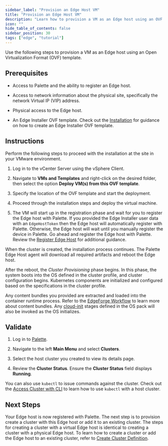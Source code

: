 ```yaml
---
sidebar_label: "Provision an Edge Host VM"
title: "Provision an Edge Host VM"
description: "Learn how to provision a VM as an Edge host using an OVF template. "
icon: ""
hide_table_of_contents: false
sidebar_position: 30
tags: ["edge", "tutorial"]
---
```


Use the following steps to provision a VM as an Edge host using an Open Virtualization Format (OVF) template.

## Prerequisites

- Access to Palette and the ability to register an Edge host.

- Access to network information about the physical site, specifically the network Virtual IP (VIP) address.

- Physical access to the Edge host.

- An Edge Installer OVF template. Check out the [Installation](../stage.md) for guidance on how to create an Edge
  Installer OVF template.

## Instructions

Perform the following steps to proceed with the installation at the site in your VMware environment.

1. Log in to the vCenter Server using the vSphere Client.

2. Navigate to **VMs and Templates** and right-click on the desired folder, then select the option **Deploy VM(s) from
   this OVF template**.

3. Specify the location of the OVF template and start the deployment.

4. Proceed through the installation steps and deploy the virtual machine.

5. The VM will start up in the registration phase and wait for you to register the Edge host with Palette. If you
   provided the Edge Installer user data with an `EdgeHostToken` then the Edge host will automatically register with
   Palette. Otherwise, the Edge host will wait until you manually register the device in Palette. Go ahead and register
   the Edge host with Palette. Review the [Register Edge Host](../site-installation/edge-host-registration.md) for
   additional guidance.

When the cluster is created, the installation process continues. The Palette Edge Host agent will download all required
artifacts and reboot the Edge host.

After the reboot, the _Cluster Provisioning_ phase begins. In this phase, the system boots into the OS defined in the
cluster profile, and cluster configuration begins. Kubernetes components are initialized and configured based on the
specifications in the cluster profile.

Any content bundles you provided are extracted and loaded into the container runtime process. Refer to the
[EdgeForge Workflow](../../edgeforge-workflow/edgeforge-workflow.md) to learn more about content bundles. Any
[cloud-init](../../edge-configuration/cloud-init.md) stages defined in the OS pack will also be invoked as the OS
initializes.

## Validate

1. Log in to [Palette](https://console.spectrocloud.com).

2. Navigate to the left **Main Menu** and select **Clusters**.

3. Select the host cluster you created to view its details page.

4. Review the **Cluster Status**. Ensure the **Cluster Status** field displays **Running**.

You can also use `kubectl` to issue commands against the cluster. Check out the
[Access Cluster with CLI](../../../cluster-management/palette-webctl.md) to learn how to use `kubectl` with a host
cluster.

## Next Steps

Your Edge host is now registered with Palette. The next step is to provision create a cluster with this Edge host or add
it to an existing cluster. The steps for creating a cluster with a virtual Edge host is identical to creating a cluster
with a physical Edge host. To learn how to create a cluster or add the Edge host to an existing cluster, refer to
[Create Cluster Definition](../cluster-deployment.md).

